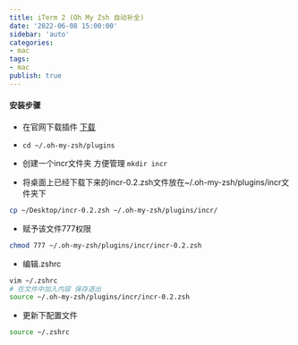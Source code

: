 ```yaml
---
title: iTerm 2 (Oh My Zsh 自动补全)
date: '2022-06-08 15:00:00'
sidebar: 'auto'
categories:
- mac
tags:
- mac
publish: true
---
```


<a name="`kpfOc`"></a>
#### 安装步骤

- 在官网下载插件
	[下载](https://mimosa-pudica.net/zsh-incremental.html)

- `cd ~/.oh-my-zsh/plugins`

- 创建一个incr文件夹 方便管理
	`mkdir incr`
	
- 将桌面上已经下载下来的incr-0.2.zsh文件放在~/.oh-my-zsh/plugins/incr文件夹下
```sh
cp ~/Desktop/incr-0.2.zsh ~/.oh-my-zsh/plugins/incr/
```

- 赋予该文件777权限
```sh
chmod 777 ~/.oh-my-zsh/plugins/incr/incr-0.2.zsh
```

- 编辑.zshrc
```sh
vim ~/.zshrc
# 在文件中加入内容 保存退出
source ~/.oh-my-zsh/plugins/incr/incr-0.2.zsh
```
- 更新下配置文件
```sh
source ~/.zshrc
```
